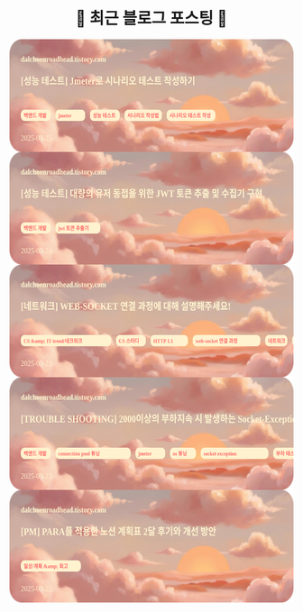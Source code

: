 



<h1 align='center'>📝 최근 블로그 포스팅 📝</h1>

<!-- BLOG-POST-START -->
<a href="https://dalcheonroadhead.tistory.com/632" target="_blank"><img src="https://raw.githubusercontent.com/dalcheonroadhead/dalcheonroadhead/main/scripts/svg_cards/card_1.svg" align="left" width="600" height="200"/></a><br><br>
<a href="https://dalcheonroadhead.tistory.com/631" target="_blank"><img src="https://raw.githubusercontent.com/dalcheonroadhead/dalcheonroadhead/main/scripts/svg_cards/card_2.svg" align="right" width="600" height="200"/></a><br><br>
<a href="https://dalcheonroadhead.tistory.com/622" target="_blank"><img src="https://raw.githubusercontent.com/dalcheonroadhead/dalcheonroadhead/main/scripts/svg_cards/card_3.svg" align="left" width="600" height="200"/></a><br><br>
<a href="https://dalcheonroadhead.tistory.com/621" target="_blank"><img src="https://raw.githubusercontent.com/dalcheonroadhead/dalcheonroadhead/main/scripts/svg_cards/card_4.svg" align="right" width="600" height="200"/></a><br><br>
<a href="https://dalcheonroadhead.tistory.com/620" target="_blank"><img src="https://raw.githubusercontent.com/dalcheonroadhead/dalcheonroadhead/main/scripts/svg_cards/card_5.svg" align="left" width="600" height="200"/></a><br><br>
<!-- BLOG-POST-END -->
